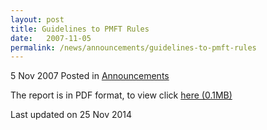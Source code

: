 ```yaml
---
layout: post
title: Guidelines to PMFT Rules
date:   2007-11-05
permalink: /news/announcements/guidelines-to-pmft-rules
---
```


5 Nov 2007 Posted in [Announcements](/news/announcements)

The report is in PDF format, to view click [here (0.1MB)](/files/news/announcements/2007/11/linkclickb2c5.pdf)


<p class="right-side-updated">Last updated on 25 Nov 2014</p> 
